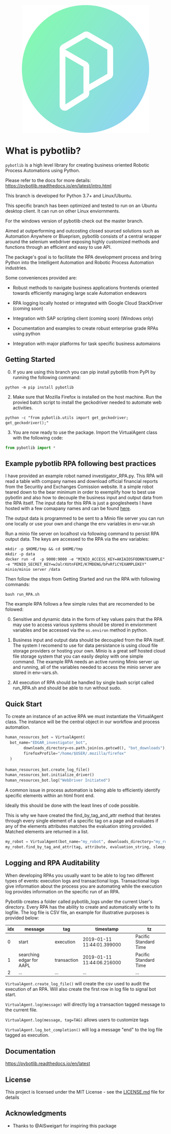 <p align="center">
<img src="/img/pybotlib.png" alt="pybotlib-image" width="400" style="display: block;margin-left: auto;margin-right: auto;"/>
</p>

# What is pybotlib?
```pybotlib``` is a high level library for creating business oriented Robotic Process Automations using Python.

Please refer to the docs for more details: https://pybotlib.readthedocs.io/en/latest/intro.html

This branch is developed for Python 3.7+ and Linux/Ubuntu.

This specific branch has been optimized and tested to run on an Ubuntu desktop client. It can run on other Linux enviornments.

For the windows version of pybotlib check out the master branch.

Aimed at outperforming and outcosting closed sourced solutions such as Automation Anywhere or Blueprism, pybotlib consists of a central wrapper around the selenium webdriver exposing highly customized methods and functions through an efficient and easy to use API.

The package's goal is to facilitate the RPA development process and bring Python into the Intelligent Automation and Robotic Process Automation industries.

Some conveniences  provided are:

 - Robust methods to navigate business applications frontends oriented towards efficiently managing large scale Automation endeavors

 - RPA logging locally hosted or integrated with Google Cloud StackDriver (coming soon)

 - Integration with SAP scripting client (coming soon) (Windows only)
 - Documentation and examples to create robust enterprise grade RPAs using python

 - Integration with major platforms for task specific business automaions

## Getting Started

0) If you are using this branch you can pip install pybotlib from PyPI by running the following command:

```
python -m pip install pybotlib
```

2) Make sure that Mozilla Firefox is installed on the host machine. Run the provied batch script to install the geckodriver needed to automate web activities.

```
python -c "from pybotlib.utils import get_geckodriver; get_geckodriver();"
```

3) You are now ready to use the package. Import the VirtualAgent class with the following code:

``` py
from pybotlib import *
```

## Example pybotlib RPA following best practices


I have provided an example robot named investigator_RPA.py. This RPA will read a table with company names and download official financial reports from the Securitiy and Exchanges Comission website. It a simple robot teared down to the bear minimum in order to exemplify how to best use pybotlin and also how to decouple the business input and output data from the RPA itself. The input data for this RPA is just a googlesheets I have hosted with a few comapany names and can be found [here](https://docs.google.com/spreadsheets/d/1pBecz5Db9eK0QDR_oePmamdaFtEiCaO69RaE-Ozduko/edit?usp=sharing).


The output data is programmed to be sent to a Minio file server you can run one locally or use your own and change the env variables in env-var.sh


Run a minio file server on localhost via following command to persist RPA output data. The keys are accessed to the RPA via the env variables:
```
mkdir -p $HOME/tmp && cd $HOME/tmp
mkdir -p data
docker run -d  -p 9000:9000 -e "MINIO_ACCESS_KEY=AKIAIOSFODNN7EXAMPLE" -e "MINIO_SECRET_KEY=wJalrXUtnFEMI/K7MDENG/bPxRfiCYEXAMPLEKEY" minio/minio server /data
```

Then follow the steps from Getting Started and run the RPA with following commands:
```
bash run_RPA.sh
```

The example RPA follows a few simple rules that are recomended to be folowed:

0. Sensitive and dynamic data in the form of key values pairs that the RPA may use to access various systems should be stored in enviornment variables and be accessed via the  ``` os.environ ``` method in python.

1. Business input and output data should be decoupled from the RPA itself. The system I recomend to use for data persistance is using cloud file storage providers or hosting your own. Minio is a great self hosted cloud file storage system that you can easily deploy with one simple command. The example RPA needs an active running Minio server up and running, all of the variables needed to access the minio server are stored in env-vars.sh.

2. All execution of RPA should be handled by single bash script called run_RPA.sh and should be able to run without sudo.


## Quick Start

To create an instance of an active RPA we must instantiate the VirtualAgent class. The instance will be the central object in our workflow and process automation.


``` py
human_resources_bot = VirtualAgent(
  bot_name="EDGAR_investigator_bot",
		downloads_directory=os.path.join(os.getcwd(), "bot_downloads"),
		firefoxProfile="/home/$USER/.mozilla/firefox"
  )

human_resources_bot.create_log_file()
human_resources_bot.initialize_driver()
human_resources_bot.log("WebDriver Initiated")
```

A common issue in process automation is being able to efficiently identify specific elements within an html front end.

Ideally this should be done with the least lines of code possible.

This is why we have created the find_by_tag_and_attr method that iterates through every single element of a specific tag on a page and evaluates if any of the elements attributes matches the evaluation string provided. Matched elements are returned in a list.

``` py
my_robot = VirtualAgent(bot_name="my_robot", downloads_directory="my_robot_downloads_folder")
my_robot.find_by_tag_and_attr(tag, attribute, evaluation_string, sleep_secs)
```

## Logging and RPA Auditability

When developing RPAs you usually want to be able to log two different types of events: execution logs and transactional logs. Transactional logs give information about the process you are automating while the execution log provides information on the specific run of an RPA.

Pybotlib creates a folder called pybotlib_logs under the current User's directory. Every RPA has the ability to create and automatically write to its logfile. The log file is CSV file, an example for illustrative purposes is provided below:

| idx | message                  | tag         | timestamp                  | tz                    |
|-----|--------------------------|-------------|----------------------------|-----------------------|
| 0   | start                    | execution   | 2019-01-11 11:44:01.399000 | Pacific Standard Time |
| 1   | searching edgar for AAPL | transaction | 2019-01-11 11:44:06.216000 | Pacific Standard Time |
| 2   | ...                      | ...         | ...                        | ...                   |

```VirtualAgent.create_log_file()``` will create the csv used to audit the execution of an RPA. Will also create the first row in log file to signal bot start.

```VirtualAgent.log(message)``` will directly log a transaction tagged message to the current file.

```VirtualAgent.log(message, tag=TAG)``` allows users to customize tags

```VirtualAgent.log_bot_completion()``` will log a message "end" to the log file tagged as execution.

## Documentation

https://pybotlib.readthedocs.io/en/latest

## License

This project is licensed under the MIT License - see the [LICENSE.md](LICENSE.md) file for details

## Acknowledgments

* Thanks to @AlSweigart for inspiring this package
